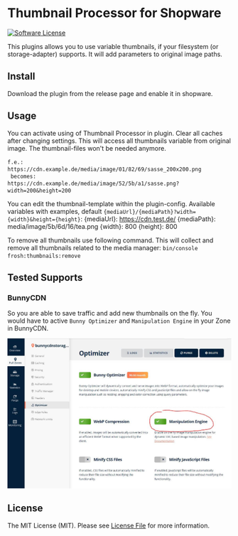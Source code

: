 # Thumbnail Processor for Shopware

[![Software License](https://img.shields.io/badge/license-MIT-brightgreen.svg?style=flat-square)](LICENSE.md)

This plugins allows you to use variable thumbnails, if your filesystem (or storage-adapter) supports.
It will add parameters to original image paths.

## Install

Download the plugin from the release page and enable it in shopware.

## Usage

You can activate using of Thumbnail Processor in plugin. Clear all caches after changing settings.
This will access all thumbnails variable from original image. The thumbnail-files won't be needed anymore.

````
f.e.:
https://cdn.example.de/media/image/01/82/69/sasse_200x200.png
 becomes:
https://cdn.example.de/media/image/52/5b/a1/sasse.png?width=200&height=200
````
You can edit the thumbnail-template within the plugin-config.
Available variables with examples, default `{mediaUrl}/{mediaPath}?width={width}&height={height}`:
{mediaUrl}: https://cdn.test.de/
{mediaPath}: media/image/5b/6d/16/tea.png
{width}: 800
{height}: 800

To remove all thumbnails use following command. This will collect and remove all thumbnails related to the media manager:
`bin/console frosh:thumbnails:remove`

## Tested Supports

### BunnyCDN

So you are able to save traffic and add new thumbnails on the fly.
You would have to active `Bunny Optimizer` and `Manipulation Engine` in your Zone in BunnyCDN.

![Activate Manipulation Engine](Resources/store/images/1.jpg)

## License

The MIT License (MIT). Please see [License File](LICENSE) for more information.
